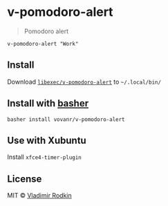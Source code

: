 # v-pomodoro-alert

> Pomodoro alert

```
v-pomodoro-alert "Work"
```

## Install
Download [`libexec/v-pomodoro-alert`](libexec/v-pomodoro-alert) to `~/.local/bin/`

## Install with [basher](https://github.com/basherpm/basher)
```
basher install vovanr/v-pomodoro-alert
```

## Use with Xubuntu
Install `xfce4-timer-plugin`


## License
MIT © [Vladimir Rodkin](https://github.com/VovanR)

